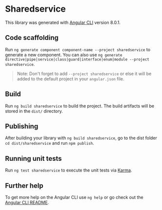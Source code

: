 # Sharedservice

This library was generated with [Angular CLI](https://github.com/angular/angular-cli) version 8.0.1.

## Code scaffolding

Run `ng generate component component-name --project sharedservice` to generate a new component. You can also use `ng generate directive|pipe|service|class|guard|interface|enum|module --project sharedservice`.
> Note: Don't forget to add `--project sharedservice` or else it will be added to the default project in your `angular.json` file. 

## Build

Run `ng build sharedservice` to build the project. The build artifacts will be stored in the `dist/` directory.

## Publishing

After building your library with `ng build sharedservice`, go to the dist folder `cd dist/sharedservice` and run `npm publish`.

## Running unit tests

Run `ng test sharedservice` to execute the unit tests via [Karma](https://karma-runner.github.io).

## Further help

To get more help on the Angular CLI use `ng help` or go check out the [Angular CLI README](https://github.com/angular/angular-cli/blob/master/README.md).
